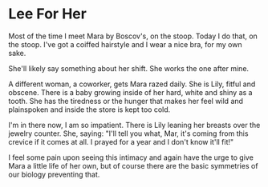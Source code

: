 # Lee For Her

Most of the time I meet Mara by Boscov's, on the stoop. Today I do that, on the stoop. I've got a coiffed hairstyle and I wear a nice bra, for my own sake.

She'll likely say something about her shift. She works the one after mine.

A different woman, a coworker, gets Mara razed daily. She is Lily, fitful and obscene. There is a baby growing inside of her hard, white and shiny as a tooth. She has the tiredness or the hunger that makes her feel wild and plainspoken and inside the store is kept too cold.

I'm in there now, I am so impatient. There is Lily leaning her breasts over the jewelry counter. She, saying: "I'll tell you what, Mar, it's coming from this crevice if it comes at all. I prayed for a year and I don't know it'll fit!"

I feel some pain upon seeing this intimacy and again have the urge to give Mara a little life of her own, but of course there are the basic symmetries of our biology preventing that.